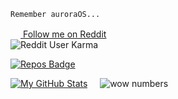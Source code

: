 `Remember auroraOS...`

[<img height="16" width="16" src="http://simpleicons.org/icons/reddit.svg"> Follow me on Reddit](https://www.reddit.com/u/AlreadyReddit999)  
![Reddit User Karma](https://img.shields.io/reddit/user-karma/combined/AlreadyReddit999?color=orange&label=My%20Karma%20on%20Reddit&style=for-the-badge)

[![Repos Badge](https://badges.pufler.dev/repos/puf17640)](https://badges.pufler.dev) 


[![My GitHub Stats](https://github-readme-stats.vercel.app/api?username=onyxcode)](https://github.com/onyxcode) &nbsp; &nbsp; 
![wow numbers](https://gitlang.mrmarble.dev/onyxcode?format=svg&background=%23DDFFF7)
